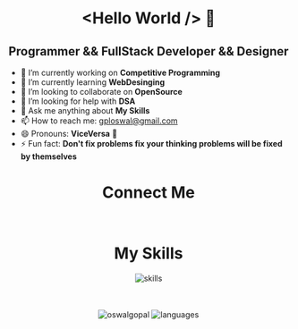 <link rel="stylesheet" href="https://pro.fontawesome.com/releases/v5.10.0/css/all.css" integrity="sha384-AYmEC3Yw5cVb3ZcuHtOA93w35dYTsvhLPVnYs9eStHfGJvOvKxVfELGroGkvsg+p" crossorigin="anonymous"/>
<h1 align="center"> &ltHello World /&gt 👋</h1>
<h2 align="center">Programmer && FullStack Developer && Designer </h2>
<!-- <img src="https://komarev.com/ghpvc/?username=oswalgopal"/> -->

- 🔭 I’m currently working on **Competitive Programming**
- 🌱 I’m currently learning **WebDesinging**
- 👯 I’m looking to collaborate on **OpenSource**
- 🤔 I’m looking for help with **DSA**
- 💬 Ask me anything about **My Skills**
- 📫 How to reach me: <a href="mailto:gploswal@gmail.com">gploswal@gmail.com</a>
- 😄 Pronouns: **ViceVersa** 🤪
- ⚡ Fun fact: **Don't fix problems fix your thinking problems will be fixed by themselves**

<h1 align="center"> Connect Me </h1>
<div align="center">
<a href="https://github.com/oswalgopal" target="_blank" style="font-size:40px; color: white; text-decoration:none;">
    <i class="fab fa-github-square"></i>
</a>
<a href="mailto:gploswal@gmail.com" target="_blank"
style="font-size:40px; color: white; text-decoration:none;">
    <i class="fas fa-envelope-square"></i>
</a>
<a href="https://www.linkedin.com/in/oswalgopal/" target="_blank"
style="font-size:40px; color: white; text-decoration:none;">
    <i class="fab fa-linkedin"></i>
</a>
<a href="https://api.whatsapp.com/send?phone=+917024415907" target="_blank"
style="font-size:40px; color: white; text-decoration:none;">
    <i class="fab fa-whatsapp-square"></i>
</a>


<div>
<br />

<h1 align="center"> My Skills </h1>
<img align="top" src="./Skills.png"
    alt="skills"/>
<br />
<br />
<br />
<p>
    <img align="top" src="https://github-readme-stats.vercel.app/api?username=oswalgopal&layout=compact&hide=html&theme=jolly&count_private=true&show_icons=true"
    alt="oswalgopal"/>
    <img align="top" src="https://github-readme-stats.vercel.app/api/top-langs/?username=oswalgopal&theme=jolly&count_private=true&show_icons=true" alt="languages">
</p>




